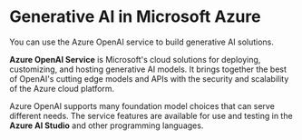 # Generative AI in Microsoft Azure

You can use the Azure OpenAI service to build generative AI solutions.

**Azure OpenAI Service** is Microsoft's cloud solutions for deploying, customizing, and hosting generative AI models. It brings together the best of OpenAI's cutting edge models and APIs with the security and scalability of the Azure cloud platform.

Azure OpenAI supports many foundation model choices that can serve different needs. The service features are available for use and testing in the **Azure AI Studio** and other programming languages.
